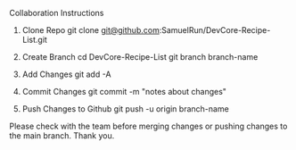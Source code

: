 Collaboration Instructions

1. Clone Repo
git clone git@github.com:SamuelRun/DevCore-Recipe-List.git

2. Create Branch
cd DevCore-Recipe-List
git branch branch-name

3. Add Changes
git add -A

4. Commit Changes
git commit -m "notes about changes"

5. Push Changes to Github
git push -u origin branch-name

Please check with the team before merging changes or pushing changes to the main branch.  Thank you.